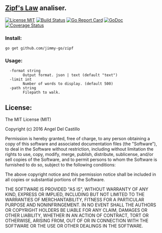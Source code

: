 ## [Zipf's Law](https://en.wikipedia.org/wiki/Zipf%27s_law) analiser.

[![License MIT](https://img.shields.io/npm/l/express.svg)](http://opensource.org/licenses/MIT)
[![Build Status](https://travis-ci.org/jimmy-go/zipf.svg?branch=master)](https://travis-ci.org/jimmy-go/zipf)
[![Go Report Card](https://goreportcard.com/badge/github.com/jimmy-go/zipf)](https://goreportcard.com/report/github.com/jimmy-go/zipf)
[![GoDoc](http://godoc.org/github.com/jimmy-go/zipf?status.png)](http://godoc.org/github.com/jimmy-go/zipf)
[![Coverage Status](https://coveralls.io/repos/github/jimmy-go/zipf/badge.svg?branch=master)](https://coveralls.io/github/jimmy-go/zipf?branch=master)

### Install:

```
go get github.com/jimmy-go/zipf
```

### Usage:
```
  -format string
    	Output format. json | text (default "text")
  -limit int
    	Number of words to display. (default 500)
  -path string
    	Filepath to walk.
```

## License:

The MIT License (MIT)

Copyright (c) 2016 Angel Del Castillo

Permission is hereby granted, free of charge, to any person obtaining a copy
of this software and associated documentation files (the "Software"), to deal
in the Software without restriction, including without limitation the rights
to use, copy, modify, merge, publish, distribute, sublicense, and/or sell
copies of the Software, and to permit persons to whom the Software is
furnished to do so, subject to the following conditions:

The above copyright notice and this permission notice shall be included in all
copies or substantial portions of the Software.

THE SOFTWARE IS PROVIDED "AS IS", WITHOUT WARRANTY OF ANY KIND, EXPRESS OR
IMPLIED, INCLUDING BUT NOT LIMITED TO THE WARRANTIES OF MERCHANTABILITY,
FITNESS FOR A PARTICULAR PURPOSE AND NONINFRINGEMENT. IN NO EVENT SHALL THE
AUTHORS OR COPYRIGHT HOLDERS BE LIABLE FOR ANY CLAIM, DAMAGES OR OTHER
LIABILITY, WHETHER IN AN ACTION OF CONTRACT, TORT OR OTHERWISE, ARISING FROM,
OUT OF OR IN CONNECTION WITH THE SOFTWARE OR THE USE OR OTHER DEALINGS IN THE
SOFTWARE.

